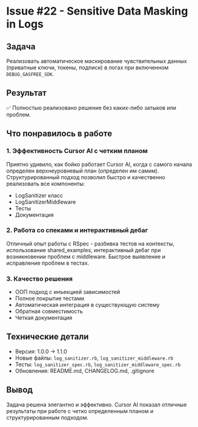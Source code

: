 # Issue #22 - Sensitive Data Masking in Logs

## Задача
Реализовать автоматическое маскирование чувствительных данных (приватные ключи, токены, подписи) в логах при включенном `DEBUG_GASFREE_SDK`.

## Результат
✅ Полностью реализовано решение без каких-либо затыков или проблем.

## Что понравилось в работе

### 1. Эффективность Cursor AI с четким планом
Приятно удивило, как бойко работает Cursor AI, когда с самого начала определен верхнеуровневый план (определен им самим). Структурированный подход позволил быстро и качественно реализовать все компоненты:
- LogSanitizer класс
- LogSanitizerMiddleware
- Тесты
- Документация

### 2. Работа со спеками и интерактивный дебаг
Отличный опыт работы с RSpec - разбивка тестов на контексты, использование shared_examples, интерактивный дебаг при возникновении проблем с middleware. Быстрое выявление и исправление проблем в тестах.

### 3. Качество решения
- ООП подход с инъекцией зависимостей
- Полное покрытие тестами
- Автоматическая интеграция в существующую систему
- Обратная совместимость
- Четкая документация

## Технические детали
- Версия: 1.0.0 → 1.1.0
- Новые файлы: `log_sanitizer.rb`, `log_sanitizer_middleware.rb`
- Тесты: `log_sanitizer_spec.rb`, `log_sanitizer_middleware_spec.rb`
- Обновления: README.md, CHANGELOG.md, .gitignore

## Вывод
Задача решена элегантно и эффективно. Cursor AI показал отличные результаты при работе с четко определенным планом и структурированным подходом.
